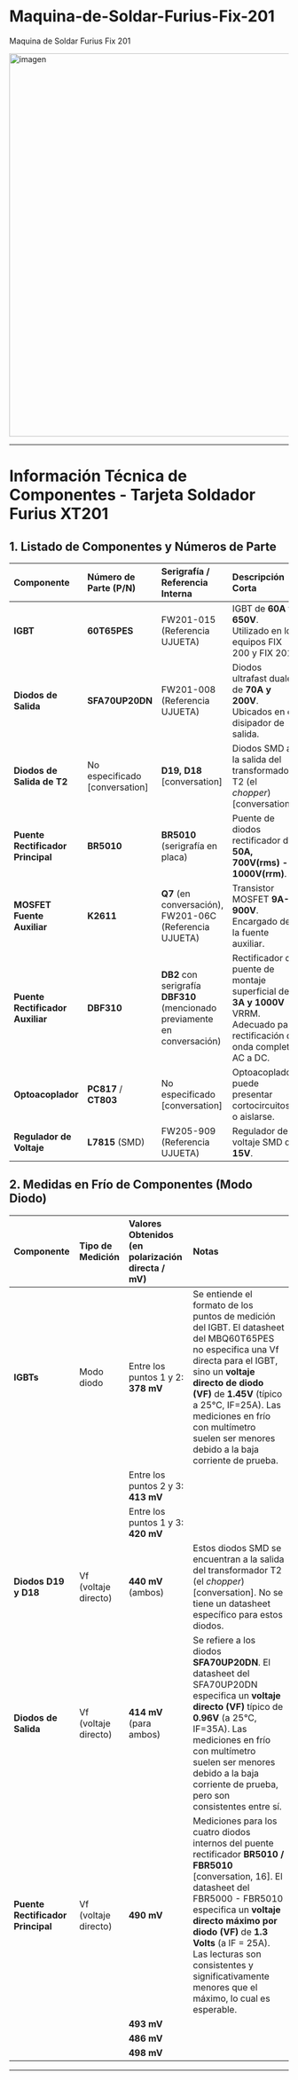 # Maquina-de-Soldar-Furius-Fix-201
Maquina de Soldar Furius Fix 201

<img width="973" height="691" alt="imagen" src="https://github.com/user-attachments/assets/e67d7d10-b09e-4ce7-a6ad-ab87a8228b6a" />

---

# Información Técnica de Componentes - Tarjeta Soldador Furius XT201

## 1. Listado de Componentes y Números de Parte

| Componente                    | Número de Parte (P/N)         | Serigrafía / Referencia Interna                                          | Descripción Corta                                                              |
| :---------------------------- | :---------------------------- | :----------------------------------------------------------------------- | :----------------------------------------------------------------------------- |
| **IGBT**                      | **60T65PES**         | FW201-015 (Referencia UJUETA)                                       | IGBT de **60A y 650V**. Utilizado en los equipos FIX 200 y FIX 201. |
| **Diodos de Salida**          | **SFA70UP20DN**      | FW201-008 (Referencia UJUETA)                                       | Diodos ultrafast duales de **70A y 200V**. Ubicados en el disipador de salida. |
| **Diodos de Salida de T2**    | No especificado [conversation] | **D19, D18** [conversation]                                              | Diodos SMD a la salida del transformador T2 (el *chopper*) [conversation].     |
| **Puente Rectificador Principal** | **BR5010**           | **BR5010** (serigrafía en placa)                                    | Puente de diodos rectificador de **50A, 700V(rms) - 1000V(rrm)**. |
| **MOSFET Fuente Auxiliar**    | **K2611**            | **Q7** (en conversación), FW201-06C (Referencia UJUETA)             | Transistor MOSFET **9A-900V**. Encargado de la fuente auxiliar. |
| **Puente Rectificador Auxiliar** | **DBF310**                | **DB2** con serigrafía **DBF310** (mencionado previamente en conversación) | Rectificador de puente de montaje superficial de **3A y 1000V** VRRM. Adecuado para rectificación de onda completa AC a DC. |
| **Optoacoplador**             | **PC817** / **CT803** | No especificado [conversation]                                           | Optoacoplador, puede presentar cortocircuitos o aislarse.         |
| **Regulador de Voltaje**      | **L7815** (SMD)          | FW205-909 (Referencia UJUETA)                                       | Regulador de voltaje SMD de **15V**.                                  |

## 2. Medidas en Frío de Componentes (Modo Diodo)

| Componente                    | Tipo de Medición          | Valores Obtenidos (en polarización directa / mV) | Notas                                                                                                                                                                                                                                                                                                                             |
| :---------------------------- | :------------------------ | :----------------------------------------------- | :-------------------------------------------------------------------------------------------------------------------------------------------------------------------------------------------------------------------------------------------------------------------------------------------------------------------------------- |
| **IGBTs**                     | Modo diodo                | Entre los puntos 1 y 2: **378 mV**               | Se entiende el formato de los puntos de medición del IGBT. El datasheet del MBQ60T65PES no especifica una Vf directa para el IGBT, sino un **voltaje directo de diodo (VF)** de **1.45V** (típico a 25°C, IF=25A). Las mediciones en frío con multímetro suelen ser menores debido a la baja corriente de prueba. |
|                               |                           | Entre los puntos 2 y 3: **413 mV**               |                                                                                                                                                                                                                                                                                                                                   |
|                               |                           | Entre los puntos 1 y 3: **420 mV**               |                                                                                                                                                                                                                                                                                                                                   |
| **Diodos D19 y D18**          | Vf (voltaje directo)      | **440 mV** (ambos)                               | Estos diodos SMD se encuentran a la salida del transformador T2 (el *chopper*) [conversation]. No se tiene un datasheet específico para estos diodos.                                                                                                                                                                            |
| **Diodos de Salida**          | Vf (voltaje directo)      | **414 mV** (para ambos)                          | Se refiere a los diodos **SFA70UP20DN**. El datasheet del SFA70UP20DN especifica un **voltaje directo (VF)** típico de **0.96V** (a 25°C, IF=35A). Las mediciones en frío con multímetro suelen ser menores debido a la baja corriente de prueba, pero son consistentes entre sí.                                      |
| **Puente Rectificador Principal** | Vf (voltaje directo)      | **490 mV**                                       | Mediciones para los cuatro diodos internos del puente rectificador **BR5010 / FBR5010** [conversation, 16]. El datasheet del FBR5000 - FBR5010 especifica un **voltaje directo máximo por diodo (VF)** de **1.3 Volts** (a IF = 25A). Las lecturas son consistentes y significativamente menores que el máximo, lo cual es esperable. |
|                               |                           | **493 mV**                                       |                                                                                                                                                                                                                                                                                                                                   |
|                               |                           | **486 mV**                                       |                                                                                                                                                                                                                                                                                                                                   |
|                               |                           | **498 mV**                                       |                                                                                                                                                                                                                                                                                                                                   |

---

